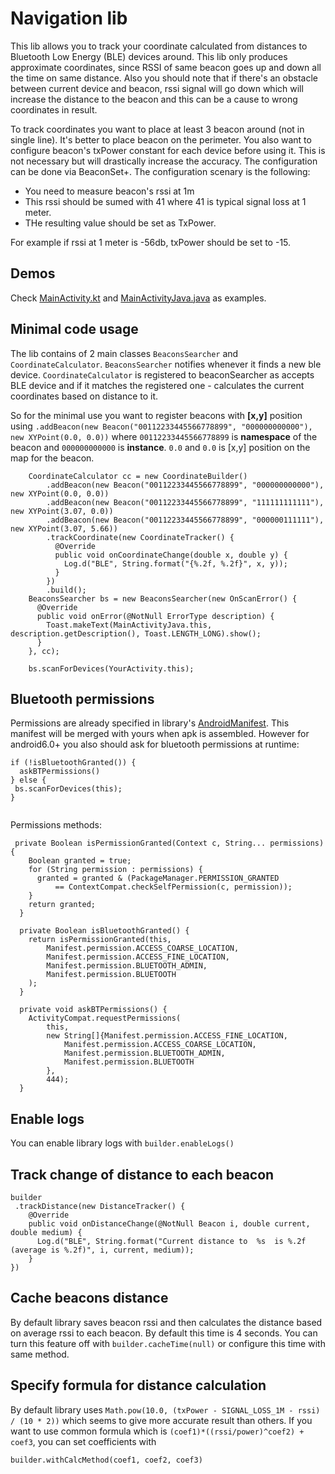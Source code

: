 # Navigation lib
This lib allows you to track your coordinate calculated from distances to Bluetooth Low Energy (BLE) devices around. This lib only produces approximate coordinates, since RSSI of same beacon goes up and down all the time on same distance. Also you should note that if there's an obstacle between current device and beacon, rssi signal will go down which will increase the distance to the beacon and this can be a cause to wrong coordinates in result. 
 
 
 To track coordinates you want to place at least 3 beacon around (not in single line). It's better to place beacon on the perimeter. You also want to configure beacon's txPower constant for each device before using it. This is not necessary but will drastically increase the accuracy. The configuration can be done via BeaconSet+. The configuration scenary is the following:
  - You need to measure beacon's rssi at 1m
  - This rssi should be sumed with 41 where 41 is typical signal loss at 1 meter.
  - THe resulting value should be set as TxPower.
   
 For example if rssi at 1 meter is -56db, txPower should be set to -15. 

## Demos
Check  [MainActivity.kt](app/src/main/java/distance/agilevision/com/beacondistanceapp/MainActivity.kt) and [MainActivityJava.java](app/src/main/java/distance/agilevision/com/beacondistanceapp/MainActivityJava.java) as examples. 

## Minimal code usage
The lib contains of 2 main classes `BeaconsSearcher` and `CoordinateCalculator`. `BeaconsSearcher` notifies whenever it finds a new ble device. `CoordinateCalculator` is registered to beaconSearcher as accepts BLE device and if it matches the registered one - calculates the current coordinates based on distance to it.

So for the minimal use you want to register beacons with **[x,y]** position using `.addBeacon(new Beacon("00112233445566778899", "000000000000"), new XYPoint(0.0, 0.0))` where `00112233445566778899` is **namespace** of the beacon and `000000000000` is **instance**. `0.0` and `0.0` is [x,y] position on the map for the beacon.

```
    CoordinateCalculator cc = new CoordinateBuilder()
        .addBeacon(new Beacon("00112233445566778899", "000000000000"), new XYPoint(0.0, 0.0))
        .addBeacon(new Beacon("00112233445566778899", "111111111111"), new XYPoint(3.07, 0.0))
        .addBeacon(new Beacon("00112233445566778899", "000000111111"), new XYPoint(3.07, 5.66))
        .trackCoordinate(new CoordinateTracker() {
          @Override
          public void onCoordinateChange(double x, double y) {
            Log.d("BLE", String.format("{%.2f, %.2f}", x, y));
          }
        })
        .build();
    BeaconsSearcher bs = new BeaconsSearcher(new OnScanError() {
      @Override
      public void onError(@NotNull ErrorType description) {
        Toast.makeText(MainActivityJava.this, description.getDescription(), Toast.LENGTH_LONG).show();
      }
    }, cc);

    bs.scanForDevices(YourActivity.this);

``` 

## Bluetooth permissions
Permissions are already specified in library's [AndroidManifest](navigator/src/main/AndroidManifest.xml). This manifest will be merged with yours when apk is assembled. However for android6.0+ you also should ask for bluetooth permissions at runtime:

```
if (!isBluetoothGranted()) {
  askBTPermissions()
} else {
 bs.scanForDevices(this);
}
   
```
Permissions methods:
```
 private Boolean isPermissionGranted(Context c, String... permissions) {
    Boolean granted = true;
    for (String permission : permissions) {
      granted = granted & (PackageManager.PERMISSION_GRANTED
          == ContextCompat.checkSelfPermission(c, permission));
    }
    return granted;
  }

  private Boolean isBluetoothGranted() {
    return isPermissionGranted(this,
        Manifest.permission.ACCESS_COARSE_LOCATION,
        Manifest.permission.ACCESS_FINE_LOCATION,
        Manifest.permission.BLUETOOTH_ADMIN,
        Manifest.permission.BLUETOOTH
    );
  }

  private void askBTPermissions() {
    ActivityCompat.requestPermissions(
        this,
        new String[]{Manifest.permission.ACCESS_FINE_LOCATION,
            Manifest.permission.ACCESS_COARSE_LOCATION,
            Manifest.permission.BLUETOOTH_ADMIN,
            Manifest.permission.BLUETOOTH
        },
        444);
  }
```



## Enable logs
You can enable library logs with `builder.enableLogs()`

## Track change of distance to each beacon
```
builder
 .trackDistance(new DistanceTracker() {
    @Override
    public void onDistanceChange(@NotNull Beacon i, double current, double medium) {
      Log.d("BLE", String.format("Current distance to  %s  is %.2f (average is %.2f)", i, current, medium));
    }
})
```

## Cache beacons distance
By default library saves beacon rssi and then calculates the distance based on average rssi to each beacon. By default this time is 4 seconds. You can turn this feature off with `builder.cacheTime(null)` or configure this time with same method.

## Specify formula for distance calculation
By default library uses `Math.pow(10.0, (txPower - SIGNAL_LOSS_1M - rssi) / (10 * 2))` which seems to give more accurate result than others. If you want to use common formula which is `(coef1)*((rssi/power)^coef2) + coef3`, you can set coefficients with 
```
builder.withCalcMethod(coef1, coef2, coef3)
```